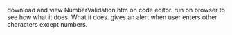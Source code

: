 download and view NumberValidation.htm on code editor.
run on browser to see how what it does.
What it does.
gives an alert when user enters other characters except numbers.

